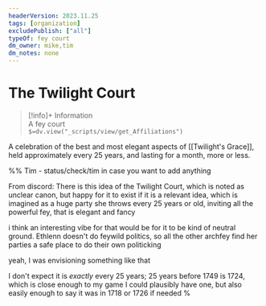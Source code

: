 ```yaml
---
headerVersion: 2023.11.25
tags: [organization]
excludePublish: ["all"]
typeOf: fey court
dm_owner: mike,tim
dm_notes: none
---
```

# The Twilight Court
>[!info]+ Information  
> A fey court  
> `$=dv.view("_scripts/view/get_Affiliations")`

A celebration of the best and most elegant aspects of [[Twilight's Grace]], held approximately every 25 years, and lasting for a month, more or less. 

%% 
Tim - status/check/tim in case you want to add anything

From discord:
There is this idea of the Twilight Court, which is noted as unclear canon, but happy for it to exist if it is a relevant idea, which is imagined as a huge party she throws every 25 years or old, inviting all the powerful fey, that is elegant and fancy

i think an interesting vibe for that would be for it to be kind of neutral ground. Ethlenn doesn't do feywild politics, so all the other archfey find her parties a safe place to do their own politicking

yeah, I was envisioning something like that

I don't expect it is _exactly_ every 25 years; 25 years before 1749 is 1724, which is close enough to my game I could plausibly have one, but also easily enough to say it was in 1718 or 1726 if needed
%